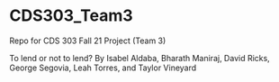 # CDS303_Team3
Repo for CDS 303 Fall 21 Project (Team 3)

To lend or not to lend?
By Isabel Aldaba, Bharath Maniraj, David Ricks, George Segovia, Leah Torres, and Taylor Vineyard
